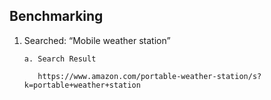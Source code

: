 ## Benchmarking

1. Searched: “Mobile weather station”
   
       a. Search Result
   
          https://www.amazon.com/portable-weather-station/s?k=portable+weather+station
